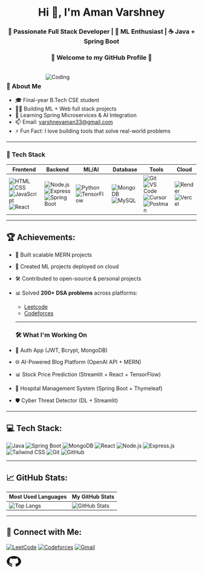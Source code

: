 <h1 align="center">Hi 👋, I'm Aman Varshney</h1>
<h3 align="center">🚀 Passionate Full Stack Developer | 🤖 ML Enthusiast | ☕ Java + Spring Boot</h3>
<h3 align="center">🌟 Welcome to my GitHub Profile 🌟</h3>

<br>

<img align="right" alt="Coding" width="400" src="https://user-images.githubusercontent.com/75851313/151668395-5591532b-28da-46a6-9476-7c9694bcb60e.gif">

### 🚀 About Me

- 🎓 Final-year B.Tech CSE student  
- 👨‍💻 Building ML + Web full stack projects  
- 🌱 Learning Spring Microservices & AI Integration  
- 📫 Email: [varshneyaman33@gmail.com](mailto:varshneyaman33@gmail.com)  
- ⚡ Fun Fact: I love building tools that solve real-world problems


---

### 🔧 Tech Stack

| Frontend | Backend | ML/AI | Database | Tools | Cloud |
|----------|---------|-------|----------|-------|--------|
| ![HTML](https://img.shields.io/badge/HTML-E44D26?style=for-the-badge&logo=html5&logoColor=white) ![CSS](https://img.shields.io/badge/CSS-1572B6?style=for-the-badge&logo=css3&logoColor=white) ![JavaScript](https://img.shields.io/badge/JavaScript-F7DF1E?style=for-the-badge&logo=javascript&logoColor=black) ![React](https://img.shields.io/badge/React-20232A?style=for-the-badge&logo=react&logoColor=61DAFB) | ![Node.js](https://img.shields.io/badge/Node.js-339933?style=for-the-badge&logo=nodedotjs&logoColor=white) ![Express](https://img.shields.io/badge/Express-000000?style=for-the-badge&logo=express&logoColor=white) ![Spring Boot](https://img.shields.io/badge/SpringBoot-6DB33F?style=for-the-badge&logo=springboot&logoColor=white) | ![Python](https://img.shields.io/badge/Python-3776AB?style=for-the-badge&logo=python&logoColor=white) ![TensorFlow](https://img.shields.io/badge/TensorFlow-FF6F00?style=for-the-badge&logo=tensorflow&logoColor=white) | ![MongoDB](https://img.shields.io/badge/MongoDB-4EA94B?style=for-the-badge&logo=mongodb&logoColor=white) ![MySQL](https://img.shields.io/badge/MySQL-00758F?style=for-the-badge&logo=mysql&logoColor=white) | ![Git](https://img.shields.io/badge/Git-F05032?style=for-the-badge&logo=git&logoColor=white) ![VS Code](https://img.shields.io/badge/VSCode-007ACC?style=for-the-badge&logo=visualstudiocode&logoColor=white) ![Cursor](https://images.app.goo.gl/Asw8zbTaWEMS2bAn6) ![Postman](https://img.shields.io/badge/Postman-FF6C37?style=for-the-badge&logo=postman&logoColor=white) | ![Render](https://img.shields.io/badge/Render-46E3B7?style=for-the-badge&logo=render&logoColor=black) ![Vercel](https://img.shields.io/badge/Vercel-000000?style=for-the-badge&logo=vercel&logoColor=white) | 

---

## 🏆 Achievements:
- 🥇 Built scalable MERN projects
- 🚀 Created ML projects deployed on cloud
- 🛠 Contributed to open-source & personal projects
- 📊 Solved **200+ DSA problems** across platforms:
  - [Leetcode](https://leetcode.com/u/aman_varshney__07/)
  - [Codeforces](https://codeforces.com/profile/amanvarshney07)

  ---
  ### 🛠 What I'm Working On

- 🔐 Auth App (JWT, Bcrypt, MongoDB)
- 🌐 AI-Powered Blog Platform (OpenAI API + MERN)
- 📊 Stock Price Prediction (Streamlit + React + TensorFlow)
- 🏥 Hospital Management System (Spring Boot + Thymeleaf)
- 🛡 Cyber Threat Detector (DL + Streamlit)

---

## 💻 Tech Stack:
![Java](https://img.shields.io/badge/java-%23ED8B00.svg?style=for-the-badge&logo=openjdk&logoColor=white)
![Spring Boot](https://img.shields.io/badge/springboot-%236DB33F.svg?style=for-the-badge&logo=springboot&logoColor=white)
![MongoDB](https://img.shields.io/badge/MongoDB-%234ea94b.svg?style=for-the-badge&logo=mongodb&logoColor=white)
![React](https://img.shields.io/badge/react-%2320232a.svg?style=for-the-badge&logo=react&logoColor=%2361DAFB)
![Node.js](https://img.shields.io/badge/node.js-6DA55F?style=for-the-badge&logo=node.js&logoColor=white)
![Express.js](https://img.shields.io/badge/express.js-%23404d59.svg?style=for-the-badge&logo=express&logoColor=%2361DAFB)
![Tailwind CSS](https://img.shields.io/badge/tailwindcss-%2338B2AC.svg?style=for-the-badge&logo=tailwind-css&logoColor=white)
![Git](https://img.shields.io/badge/git-%23F05033.svg?style=for-the-badge&logo=git&logoColor=white)
![GitHub](https://img.shields.io/badge/github-%23121011.svg?style=for-the-badge&logo=github&logoColor=white)

---

## 📈 GitHub Stats:

| Most Used Languages | My GitHub Stats |
|---|---|
| ![Top Langs](https://github-readme-stats.vercel.app/api/top-langs/?username=amanvarshney07&layout=compact&theme=tokyonight) | ![GitHub Stats](https://github-readme-stats.vercel.app/api?username=amanvarshney07&show_icons=true&theme=tokyonight&cache_seconds=1800) |

---

## 🤝 Connect with Me:

<p align="left">
<a href="https://leetcode.com/u/aman_varshney__07/" target="blank"><img align="center" src="https://raw.githubusercontent.com/rahuldkjain/github-profile-readme-generator/master/src/images/icons/Social/leet-code.svg" alt="LeetCode" height="30" width="40" /></a>
<a href="https://codeforces.com/profile/amanvarshney07" target="blank"><img align="center" src="https://raw.githubusercontent.com/rahuldkjain/github-profile-readme-generator/master/src/images/icons/Social/codeforces.svg" alt="Codeforces" height="30" width="40" /></a>
<a href="mailto:varshneyaman33@gmail.com" target="blank"><img align="center" src="https://raw.githubusercontent.com/gauravghongde/social-icons/master/SVG/Color/Gmail.svg" alt="Gmail" height="30" width="40" /></a>

<a href="https://github.com/amanvarshney07" target="blank"><img align="center" src="https://raw.githubusercontent.com/devicons/devicon/master/icons/github/github-original.svg" alt="GitHub" height="30" width="40" /></a>
</p>
